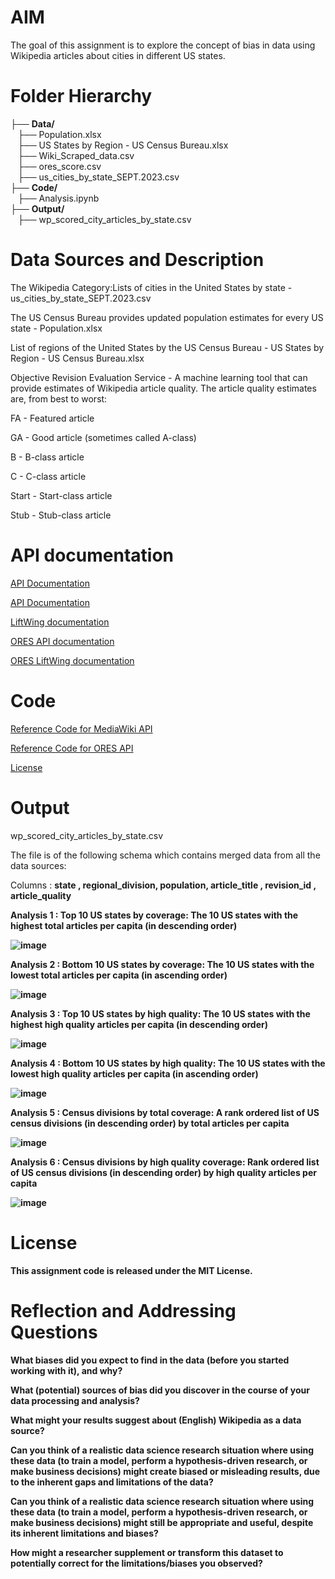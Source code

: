 # AIM

The goal of this assignment is to explore the concept of bias in data using Wikipedia articles about cities in different US states.

# Folder Hierarchy

├── <b>Data/</b><br>
&nbsp;&nbsp;&nbsp;├── Population.xlsx<br>
&nbsp;&nbsp;&nbsp;├── US States by Region - US Census Bureau.xlsx<br>
&nbsp;&nbsp;&nbsp;├── Wiki_Scraped_data.csv<br>
&nbsp;&nbsp;&nbsp;├── ores_score.csv<br>
&nbsp;&nbsp;&nbsp;├── us_cities_by_state_SEPT.2023.csv<br>
├── <b>Code/</b><br>
&nbsp;&nbsp;&nbsp;├── Analysis.ipynb<br>
├── <b>Output/</b><br>
&nbsp;&nbsp;&nbsp;├── wp_scored_city_articles_by_state.csv<br>


# Data Sources and Description

The Wikipedia Category:Lists of cities in the United States by state - us_cities_by_state_SEPT.2023.csv

The US Census Bureau provides updated population estimates for every US state - Population.xlsx

List of regions of the United States by the US Census Bureau - US States by Region - US Census Bureau.xlsx

Objective Revision Evaluation Service - A machine learning tool that can provide estimates of Wikipedia article quality. The article quality estimates are, from best to worst:

FA - Featured article

GA - Good article (sometimes called A-class)

B - B-class article

C - C-class article

Start - Start-class article

Stub - Stub-class article

# API documentation

[API Documentation](https://www.mediawiki.org/wiki/API:Info)

[API Documentation](https://www.mediawiki.org/wiki/API:Main_page)

[LiftWing documentation](https://wikitech.wikimedia.org/wiki/Machine_Learning/LiftWing)

[ORES API documentation](https://ores.wikimedia.org/docs)

[ORES LiftWing documentation](https://wikitech.wikimedia.org/wiki/Machine_Learning/LiftWing/Usage)

# Code

[Reference Code for MediaWiki API](https://colab.research.google.com/drive/15UoE16s-IccCTOXREjU3xDIz07tlpyrl)

[Reference Code for ORES API](https://colab.research.google.com/drive/17C9xsmR9U3lJeD52UTbAedlHDetwYsxs#scrollTo=GgcjNS0j2VSQ)

[License](https://creativecommons.org/licenses/by/4.0/)


# Output

wp_scored_city_articles_by_state.csv

The file is of the following schema which contains merged data from all the data sources:

Columns : <b> state , <b> regional_division, <b> population, <b> article_title , <b>revision_id , <b>article_quality

Analysis 1 : Top 10 US states by coverage: The 10 US states with the highest total articles per capita (in descending order) 

![image](../Output/Analysis_1.png)

Analysis 2 : Bottom 10 US states by coverage: The 10 US states with the lowest total articles per capita (in ascending order) 

![image](../Output/Analysis_2.png)

Analysis 3 : Top 10 US states by high quality: The 10 US states with the highest high quality articles per capita (in descending order)

![image](../Output/Analysis_3.png)

Analysis 4 : Bottom 10 US states by high quality: The 10 US states with the lowest high quality articles per capita (in ascending order)

![image](../Output/Analysis_4.png)

Analysis 5 : Census divisions by total coverage: A rank ordered list of US census divisions (in descending order) by total articles per capita

![image](../Output/Analysis_5.png)

Analysis 6 : Census divisions by high quality coverage: Rank ordered list of US census divisions (in descending order) by high quality articles per capita

![image](../Output/Analysis_6.png)

# License

This assignment code is released under the MIT License.

# Reflection and Addressing Questions

What biases did you expect to find in the data (before you started working with it), and why?

What (potential) sources of bias did you discover in the course of your data processing and analysis?

What might your results suggest about (English) Wikipedia as a data source?

Can you think of a realistic data science research situation where using these data (to train a model, perform a hypothesis-driven research, or make business decisions) might create biased or misleading results, due to the inherent gaps and limitations of the data?

Can you think of a realistic data science research situation where using these data (to train a model, perform a hypothesis-driven research, or make business decisions) might still be appropriate and useful, despite its inherent limitations and biases?

How might a researcher supplement or transform this dataset to potentially correct for the limitations/biases you observed?

